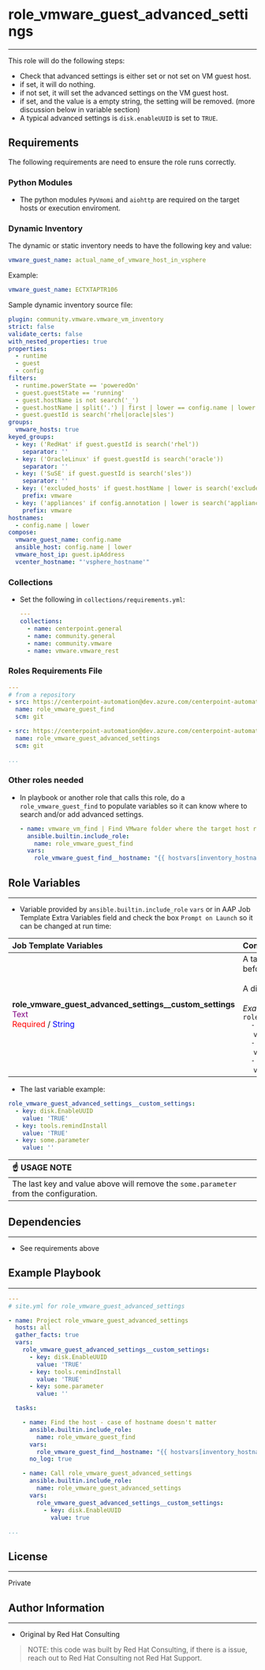 
# role_vmware_guest_advanced_settings
---

This role will do the following steps:

* Check that advanced settings is either set or not set on VM guest host.
* if set, it will do nothing.
* if not set, it will set the advanced settings on the VM guest host.
* if set, and the value is a empty string, the setting will be removed. (more discussion below in variable section)
* A typical advanced settings is `disk.enableUUID` is set to `TRUE`.

## Requirements

The following requirements are need to ensure the role runs correctly.

### Python Modules

* The python modules `PyVmomi` and `aiohttp` are required on the target hosts or execution enviroment.

### Dynamic Inventory

The dynamic or static inventory needs to have the following key and value:

```yaml
vmware_guest_name: actual_name_of_vmware_host_in_vsphere
```

Example:

```yaml
vmware_guest_name: ECTXTAPTR106
```

Sample dynamic inventory source file:

```yaml
plugin: community.vmware.vmware_vm_inventory
strict: false
validate_certs: false
with_nested_properties: true
properties:
  - runtime
  - guest
  - config
filters:
  - runtime.powerState == 'poweredOn'
  - guest.guestState == 'running'
  - guest.hostName is not search('_')
  - guest.hostName | split('.') | first | lower == config.name | lower
  - guest.guestId is search('rhel|oracle|sles')
groups:
  vmware_hosts: true
keyed_groups:
  - key: ('RedHat' if guest.guestId is search('rhel'))
    separator: ''
  - key: ('OracleLinux' if guest.guestId is search('oracle'))
    separator: ''
  - key: ('SuSE' if guest.guestId is search('sles'))
    separator: ''
  - key: ('excluded_hosts' if guest.hostName | lower is search('exclude_server_name_prefix|exclude_server_name_prefix|exclude_vm_name|exclude_vm_name'))
    prefix: vmware
  - key: ('appliances' if config.annotation | lower is search('appliance|vmware vrealize'))
    prefix: vmware
hostnames:
  - config.name | lower
compose:
  vmware_guest_name: config.name
  ansible_host: config.name | lower
  vmware_host_ip: guest.ipAddress
  vcenter_hostname: "'vsphere_hostname'"
```

### Collections

* Set the following in `collections/requirements.yml`:

  ```yaml
  ---
  collections:
    - name: centerpoint.general
    - name: community.general
    - name: community.vmware
    - name: vmware.vmware_rest
  ```

### Roles Requirements File

```yaml
---
# from a repository
- src: https://centerpoint-automation@dev.azure.com/centerpoint-automation/CNP.Automation/_git/role_vmware_guest_find
  name: role_vmware_guest_find
  scm: git

- src: https://centerpoint-automation@dev.azure.com/centerpoint-automation/CNP.Automation/_git/role_vmware_guest_advanced_settings
  name: role_vmware_guest_advanced_settings
  scm: git

...

```

### Other roles needed

* In playbook or another role that calls this role, do a `role_vmware_guest_find` to populate variables so it can know where to search and/or add advanced settings.

  ```yaml
  - name: vmware_vm_find | Find VMware folder where the target host resides on VMware
    ansible.builtin.include_role:
      name: role_vmware_guest_find
    vars:
      role_vmware_guest_find__hostname: "{{ hostvars[inventory_hostname]['vmware_guest_name'] }}"
  ```

## Role Variables
---

* Variable provided by `ansible.builtin.include_role` `vars` or in AAP Job Template Extra Variables field and check the box `Prompt on Launch` so it can be changed at run time:

| Job Template Variables | Comments |
|:-|:-|
| **role_vmware_guest_advanced_settings__custom_settings**<br><span style="color:purple">Text</span><br><span style="color:red">Required</span> / <span style="color:blue">String</span> | A table of advanced settings to perform on the host before disk operation where made.<br><br>A dictionary of key and value pairs.<br><br>_Example_:<br>`role_vmware_guest_advanced_settings__custom_settings:`<br>  `  - key: disk.EnableUUID` <br>&nbsp;&nbsp;&nbsp;&nbsp;&nbsp;`value: "TRUE" `<br>  `  - key: tools.remindInstall`<br>&nbsp;&nbsp;&nbsp;&nbsp;&nbsp;`value: "TRUE"`<br>  `  - key: some.parameter`<br>&nbsp;&nbsp;&nbsp;&nbsp;&nbsp;`value: ""`<span style="color:blue">&larr;(empty string will delete parameter)</span> |

* The last variable example:

```yaml
role_vmware_guest_advanced_settings__custom_settings:
  - key: disk.EnableUUID
    value: 'TRUE'
  - key: tools.remindInstall
    value: 'TRUE'
  - key: some.parameter
    value: ''

```

| :point_up: USAGE NOTE |
|:--|
| The last key and value above will remove the `some.parameter` from the configuration. |



## Dependencies
---

* See requirements above

## Example Playbook
---

  ```yaml
  ---
  # site.yml for role_vmware_guest_advanced_settings

  - name: Project role_vmware_guest_advanced_settings
    hosts: all
    gather_facts: true
    vars:
      role_vmware_guest_advanced_settings__custom_settings:
        - key: disk.EnableUUID
          value: 'TRUE'
        - key: tools.remindInstall
          value: 'TRUE'
        - key: some.parameter
          value: ''

    tasks:

      - name: Find the host - case of hostname doesn't matter
        ansible.builtin.include_role:
          name: role_vmware_guest_find
        vars:
          role_vmware_guest_find__hostname: "{{ hostvars[inventory_hostname]['vmware_guest_name'] }}"
        no_log: true

      - name: Call role_vmware_guest_advanced_settings
        ansible.builtin.include_role:
          name: role_vmware_guest_advanced_settings
        vars:
          role_vmware_guest_advanced_settings__custom_settings:
            - key: disk.EnableUUID
              value: true

  ...

  ```

## License
---

Private

## Author Information
---

* Original by Red Hat Consulting

> NOTE:  this code was built by Red Hat Consulting, if there is a issue, reach out to Red Hat Consulting not Red Hat Support.
